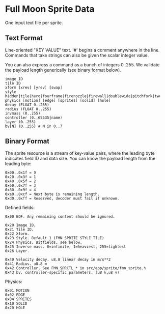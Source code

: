 # Full Moon Sprite Data

One input text file per sprite.

## Text Format

Line-oriented "KEY VALUE" text.
'#' begins a comment anywhere in the line.
Commands that take strings can also be given the scalar integer value.

You can also express a command as a bunch of integers 0..255.
We validate the payload length generically (see binary format below).

```
image ID
tile ID
xform [xrev] [yrev] [swap]
style hidden|tile|hero|fourframe|firenozzle|firewall|doublewide|pitchfork|twoframe|eightframe
physics [motion] [edge] [sprites] [solid] [hole]
decay (FLOAT 0..255)
radius (FLOAT 0..255)
invmass (0..255)
controller (0..65535|name)
layer (0..255)
bv[N] (0..255) # N in 0..7
```

## Binary Format

The sprite resource is a stream of key-value pairs, where the leading byte indicates field ID and data size.
You can know the payload length from the leading byte:

```
0x00..0x1f = 0 
0x20..0x3f = 1
0x40..0x5f = 2
0x60..0x7f = 3
0x80..0x9f = 4
0xa0..0xcf = Next byte is remaining length.
0xd0..0xff = Reserved, decoder must fail if unknown.
```

Defined fields:

```
0x00 EOF. Any remaining content should be ignored.

0x20 Image ID.
0x21 Tile ID.
0x22 Xform.
0x23 Style. Default 1 (FMN_SPRITE_STYLE_TILE)
0x24 Physics. Bitfields, see below.
0x25 Inverse mass. 0=infinite, 1=heaviest, 255=lightest
0x26 Layer.

0x40 Velocity decay. u8.8 linear decay in m/s**2
0x41 Radius. u8.8 m
0x42 Controller. See FMN_SPRCTL_* in src/app/sprite/fmn_sprite.h
0x43 bv, controller-specific parameters. (u8 k,u8 v)
```

Physics:

```
0x01 MOTION
0x02 EDGE
0x04 SPRITES
0x10 SOLID
0x20 HOLE
```
